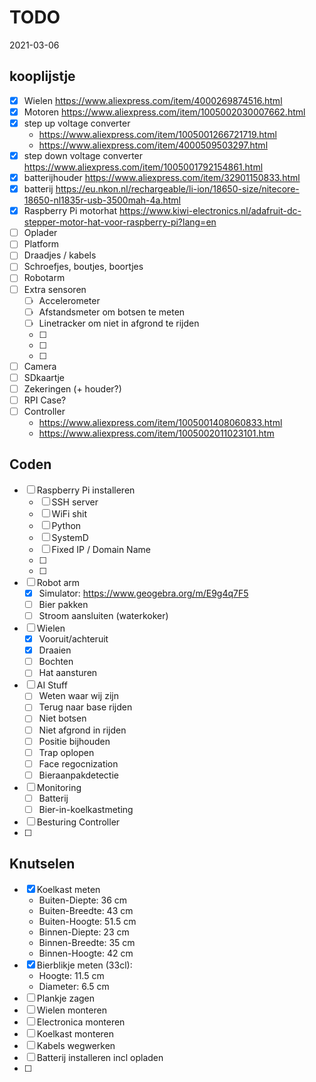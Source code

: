 # TODO

2021-03-06

## kooplijstje
- [x] Wielen https://www.aliexpress.com/item/4000269874516.html
- [x] Motoren https://www.aliexpress.com/item/1005002030007662.html
- [x] step up voltage converter 
	- https://www.aliexpress.com/item/1005001266721719.html
	- https://www.aliexpress.com/item/4000509503297.html
- [x] step down voltage converter https://www.aliexpress.com/item/1005001792154861.html
- [x] batterijhouder https://www.aliexpress.com/item/32901150833.html
- [x] batterij https://eu.nkon.nl/rechargeable/li-ion/18650-size/nitecore-18650-nl1835r-usb-3500mah-4a.html
- [x] Raspberry Pi motorhat https://www.kiwi-electronics.nl/adafruit-dc-stepper-motor-hat-voor-raspberry-pi?lang=en
- [ ] Oplader
- [ ] Platform
- [ ] Draadjes / kabels
- [ ] Schroefjes, boutjes, boortjes
- [ ] Robotarm
- [ ] Extra sensoren
    - [ ] Accelerometer
    - [ ] Afstandsmeter om botsen te meten
    - [ ] Linetracker om niet in afgrond te rijden
    - [ ] 
    - [ ] 
    - [ ] 
- [ ] Camera
- [ ] SDkaartje
- [ ] Zekeringen (+ houder?)
- [ ] RPI Case?
- [ ] Controller
    - https://www.aliexpress.com/item/1005001408060833.html
    - https://www.aliexpress.com/item/1005002011023101.htm

## Coden
- [ ] Raspberry Pi installeren
    - [ ] SSH server
    - [ ] WiFi shit
    - [ ] Python
    - [ ] SystemD
    - [ ] Fixed IP / Domain Name
    - [ ] 
    - [ ] 
- [ ] Robot arm
    - [x] Simulator: https://www.geogebra.org/m/E9g4q7F5
    - [ ] Bier pakken
    - [ ] Stroom aansluiten (waterkoker)
- [ ] Wielen
    - [x] Vooruit/achteruit
    - [x] Draaien
    - [ ] Bochten
    - [ ] Hat aansturen
- [ ] AI Stuff
    - [ ] Weten waar wij zijn
    - [ ] Terug naar base rijden
    - [ ] Niet botsen
    - [ ] Niet afgrond in rijden
    - [ ] Positie bijhouden
    - [ ] Trap oplopen
    - [ ] Face regocnization
    - [ ] Bieraanpakdetectie
- [ ] Monitoring
    - [ ] Batterij
    - [ ] Bier-in-koelkastmeting
- [ ] Besturing Controller
- [ ]

## Knutselen
- [x] Koelkast meten
    - Buiten-Diepte: 36 cm
    - Buiten-Breedte: 43 cm
    - Buiten-Hoogte: 51.5 cm
    - Binnen-Diepte: 23 cm
    - Binnen-Breedte: 35 cm
    - Binnen-Hoogte: 42 cm
- [x] Bierblikje meten (33cl):
    - Hoogte: 11.5 cm
    - Diameter: 6.5 cm
- [ ] Plankje zagen
- [ ] Wielen monteren
- [ ] Electronica monteren
- [ ] Koelkast monteren
- [ ] Kabels wegwerken
- [ ] Batterij installeren incl opladen
- [ ] 
